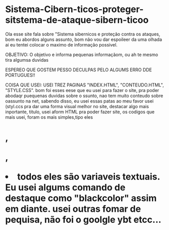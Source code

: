 # Sistema-Cibern-ticos-proteger-sitstema-de-ataque-sibern-ticoo
Ola esse site fala sobre "Sistema sibernicos e proteção contra os ataques, bom eu abordos alguns assunto, bom não vou dar espoileer da uma olhada ai
eu tentei colocar o maximo de informação possivel.

OBJETIVO:
 O objetivo e informa pequenas informaçãom, ou ah te mesmo tira algumsa duvidas

  ESPEREO QUE GOSTEM PESSO DECULPAS PELO ALGUMS ERRO DDE PORTUGUES!!

  COISA QUE USEI: USEI TREZ PAGINAS "INDEX.HTML", "CONTEUDO.HTML", "STYLE.CSS". bom foi esses eese que eu usei para fazer o site, pra poder abodaqr puequenas duvidas sobre o ssunto, nao tem muito conteudo sobre oassunto na net, sabendo disso, eu usei essas patas ao meu favor usei (styl.ccs pra dar uma forma visual melhor no site, destacar algo mais inportante, titulo, usei aform HTML pra poder fazer site, os codigos que mais usei, foram os mais simples,tipo eles <h1>, <P>,<LI> todos eles são variaveis textuais.
  Eu usei algums comando de destaque como "blackcolor" assim em diante. usei outras fomar de pequisa, não foi o goolgle ybt etcc...

